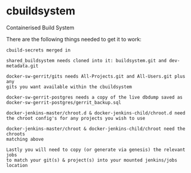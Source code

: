 # cbuildsystem
Containerised Build System

There are the following things needed to get it to work:
    
    cbuild-secrets merged in
    
    shared_buildsystem needs cloned into it: buildsystem.git and dev-metadata.git
    
    docker-sw-gerrit/gits needs All-Projects.git and All-Users.git plus any
    gits you want available within the cbuildsystem

    docker-sw-gerrit-postgres needs a copy of the live dbdump saved as 
    docker-sw-gerrit-postgres/gerrit_backup.sql    

    docker-jenkins-master/chroot.d & docker-jenkins-child/chroot.d need
    the chroot config's for any projects you wish to use
    
    docker-jenkins-master/chroot & docker-jenkins-child/chroot need the chroots
    matching above
    
    Lastly you will need to copy (or generate via genesis) the relevant jobs
    to match your git(s) & project(s) into your mounted jenkins/jobs location
